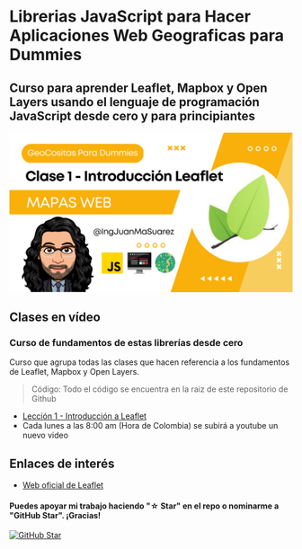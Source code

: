 # Librerias JavaScript para Hacer Aplicaciones Web Geograficas para Dummies

## Curso para aprender Leaflet, Mapbox y Open Layers usando el lenguaje de programación JavaScript desde cero y para principiantes

![](./Imagenes/header.png)

## Clases en vídeo

### Curso de fundamentos de estas librerías desde cero

Curso que agrupa todas las clases que hacen referencia a los fundamentos de Leaflet, Mapbox y Open Layers.

> Código: Todo el código se encuentra en la raiz de este repositorio de Github

* [Lección 1 - Introducción a Leaflet](https://youtu.be/AyAMKEPxnHc)
* Cada lunes a las 8:00 am (Hora de Colombia) se subirá a youtube un nuevo video

## Enlaces de interés

* [Web oficial de Leaflet](https://leafletjs.com/)

#### Puedes apoyar mi trabajo haciendo "☆ Star" en el repo o nominarme a "GitHub Star". ¡Gracias!

[![GitHub Star](https://img.shields.io/badge/GitHub-Nominar_a_star-yellow?style=for-the-badge&logo=github&logoColor=white&labelColor=101010)](https://stars.github.com/nominate/)
